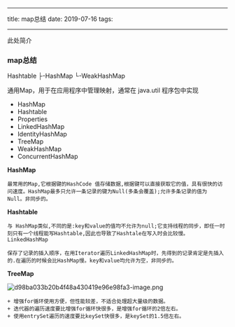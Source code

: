 
---

title: map总结
date: 2019-07-16
tags:

---

此处简介

<!--more-->

### map总结

Hashtable
├-HashMap
└-WeakHashMap


通用Map，用于在应用程序中管理映射，通常在 java.util 程序包中实现

+ HashMap
+ Hashtable
+ Properties
+ LinkedHashMap
+ IdentityHashMap
+ TreeMap
+ WeakHashMap
+ ConcurrentHashMap


**HashMap**

```
最常用的Map,它根据键的HashCode 值存储数据,根据键可以直接获取它的值，具有很快的访问速度。HashMap最多只允许一条记录的键为Null(多条会覆盖);允许多条记录的值为 Null。非同步的。
```

**Hashtable**

```
与 HashMap类似,不同的是:key和value的值均不允许为null;它支持线程的同步，即任一时刻只有一个线程能写Hashtable,因此也导致了Hashtale在写入时会比较慢。
LinkedHashMap

保存了记录的插入顺序，在用Iterator遍历LinkedHashMap时，先得到的记录肯定是先插入的.在遍历的时候会比HashMap慢。key和value均允许为空，非同步的。
```
**TreeMap**

![d98ba033b20b4f48a430419e96e98fa3-image.png](//img.wqkenqing.ren/file/2017/7/d98ba033b20b4f48a430419e96e98fa3-image.png)




    + 增强for循环使用方便，但性能较差，不适合处理超大量级的数据。
    + 迭代器的遍历速度要比增强for循环快很多，是增强for循环的2倍左右。
    + 使用entrySet遍历的速度要比keySet快很多，是keySet的1.5倍左右。